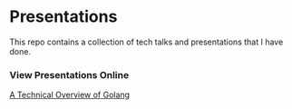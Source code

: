 # Presentations

This repo contains a collection of tech talks and presentations that I have done.

### View Presentations Online

[A Technical Overview of Golang](http://go-talks.appspot.com/github.com/davelaursen/presentations/go_technical_overview/go_technical_overview.slide)
